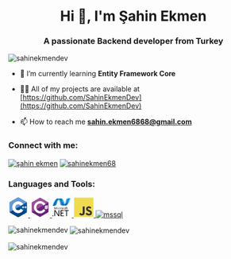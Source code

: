 <h1 align="center">Hi 👋, I'm Şahin Ekmen</h1>
<h3 align="center">A passionate Backend developer from Turkey</h3>

<p align="left"> <img src="https://komarev.com/ghpvc/?username=sahinekmendev&label=Profile%20views&color=0e75b6&style=flat" alt="sahinekmendev" /> </p>

- 🌱 I’m currently learning **Entity Framework Core**

- 👨‍💻 All of my projects are available at [https://github.com/SahinEkmenDev](https://github.com/SahinEkmenDev)

- 📫 How to reach me **sahin.ekmen6868@gmail.com**

<h3 align="left">Connect with me:</h3>
<p align="left">
<a href="https://linkedin.com/in/şahin ekmen" target="blank"><img align="center" src="https://raw.githubusercontent.com/rahuldkjain/github-profile-readme-generator/master/src/images/icons/Social/linked-in-alt.svg" alt="şahin ekmen" height="30" width="40" /></a>
<a href="https://instagram.com/sahinekmen68" target="blank"><img align="center" src="https://raw.githubusercontent.com/rahuldkjain/github-profile-readme-generator/master/src/images/icons/Social/instagram.svg" alt="sahinekmen68" height="30" width="40" /></a>
</p>

<h3 align="left">Languages and Tools:</h3>
<p align="left"> <a href="https://www.w3schools.com/cpp/" target="_blank" rel="noreferrer"> <img src="https://raw.githubusercontent.com/devicons/devicon/master/icons/cplusplus/cplusplus-original.svg" alt="cplusplus" width="40" height="40"/> </a> <a href="https://www.w3schools.com/cs/" target="_blank" rel="noreferrer"> <img src="https://raw.githubusercontent.com/devicons/devicon/master/icons/csharp/csharp-original.svg" alt="csharp" width="40" height="40"/> </a> <a href="https://dotnet.microsoft.com/" target="_blank" rel="noreferrer"> <img src="https://raw.githubusercontent.com/devicons/devicon/master/icons/dot-net/dot-net-original-wordmark.svg" alt="dotnet" width="40" height="40"/> </a> <a href="https://developer.mozilla.org/en-US/docs/Web/JavaScript" target="_blank" rel="noreferrer"> <img src="https://raw.githubusercontent.com/devicons/devicon/master/icons/javascript/javascript-original.svg" alt="javascript" width="40" height="40"/> </a> <a href="https://www.microsoft.com/en-us/sql-server" target="_blank" rel="noreferrer"> <img src="https://www.svgrepo.com/show/303229/microsoft-sql-server-logo.svg" alt="mssql" width="40" height="40"/> </a> </p>

<p><img align="left" src="https://github-readme-stats.vercel.app/api/top-langs?username=sahinekmendev&show_icons=true&locale=en&layout=compact" alt="sahinekmendev" /></p>

<p>&nbsp;<img align="center" src="https://github-readme-stats.vercel.app/api?username=sahinekmendev&show_icons=true&locale=en" alt="sahinekmendev" /></p>

<p><img align="center" src="https://github-readme-streak-stats.herokuapp.com/?user=sahinekmendev&" alt="sahinekmendev" /></p>
